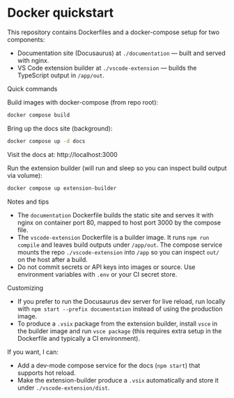 # Docker quickstart

This repository contains Dockerfiles and a docker-compose setup for two components:

- Documentation site (Docusaurus) at `./documentation` — built and served with nginx.
- VS Code extension builder at `./vscode-extension` — builds the TypeScript output in `/app/out`.

Quick commands

Build images with docker-compose (from repo root):

```bash
docker compose build
```

Bring up the docs site (background):

```bash
docker compose up -d docs
```

Visit the docs at: http://localhost:3000

Run the extension builder (will run and sleep so you can inspect build output via volume):

```bash
docker compose up extension-builder
```

Notes and tips

- The `documentation` Dockerfile builds the static site and serves it with nginx on container port 80, mapped to host port 3000 by the compose file.
- The `vscode-extension` Dockerfile is a builder image. It runs `npm run compile` and leaves build outputs under `/app/out`. The compose service mounts the repo `./vscode-extension` into `/app` so you can inspect `out/` on the host after a build.
- Do not commit secrets or API keys into images or source. Use environment variables with `.env` or your CI secret store.

Customizing

- If you prefer to run the Docusaurus dev server for live reload, run locally with `npm start --prefix documentation` instead of using the production image.
- To produce a `.vsix` package from the extension builder, install `vsce` in the builder image and run `vsce package` (this requires extra setup in the Dockerfile and typically a CI environment).

If you want, I can:

- Add a dev-mode compose service for the docs (`npm start`) that supports hot reload.
- Make the extension-builder produce a `.vsix` automatically and store it under `./vscode-extension/dist`.
